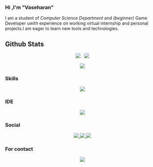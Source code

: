 ### Hi ,I'm "Vaseharan"

<!--
**Vaseharan/Vaseharan** is a ✨ _special_ ✨ repository because its `README.md` (this file) appears on your GitHub profile.

Here are some ideas to get you started:

- 🔭 I’m currently working on ...
- 🌱 I’m currently learning ...
- 👯 I’m looking to collaborate on ...
- 🤔 I’m looking for help with ...
- 💬 Ask me about ...
- 📫 How to reach me: ...
- 😄 Pronouns: ...
- ⚡ Fun fact: ...
-->
I am a student of *Computer Science Department* and *(beginner)*  Game Developer uwith experience on working virtual internship and personal projects.I am eager to learn new tools and technologies.
  
 ## Github Stats
 <p align="center">
  <img src="https://github-readme-stats.vercel.app/api?username=Vaseharan&show_icons=true&theme=merko&count_private=true&include_all_commits=true" /> &nbsp;
  <img src="https://streak-stats.demolab.com?user=Vaseharan&theme=merko&card_width=350)](https://git.io/streak-stats" />
</p>
<p align="center">
    <img src="http://github-profile-summary-cards.vercel.app/api/cards/profile-details?username=Vaseharan&theme=merko" />
</p>

### Skills
<p align="center">
  <a href="https://skillicons.dev">
    <img src="https://skillicons.dev/icons?i=git,html,css,c,js,unity,java,python,cs,mysql" />
  </a>
</p>

### IDE
<p align="center">
  <a href="https://skillicons.dev">
    <img src="https://skillicons.dev/icons?i=vscode,eclipse,spring" />
  </a>
</p>

### Social
<p align="center">
  <a href="https://www.linkedin.com/in/vaseharan-t/">
    <img src="https://skillicons.dev/icons?i=linkedin" />
  </a>
  <a href="https://twitter.com/vasikaran_gamer">
    <img src="https://skillicons.dev/icons?i=twitter" />
  </a>
  <a href="https://www.instagram.com/vaseharan03/">
    <img src="https://skillicons.dev/icons?i=instagram" />
  </a>
</p>

### For contact
<p align="center">
  <a href="mailto:vaseharan03@gmail.com">
    <img src="https://img.shields.io/badge/Gmail-D14836?style=for-the-badge&logo=gmail&logoColor=white" />
  </a>
</p>

